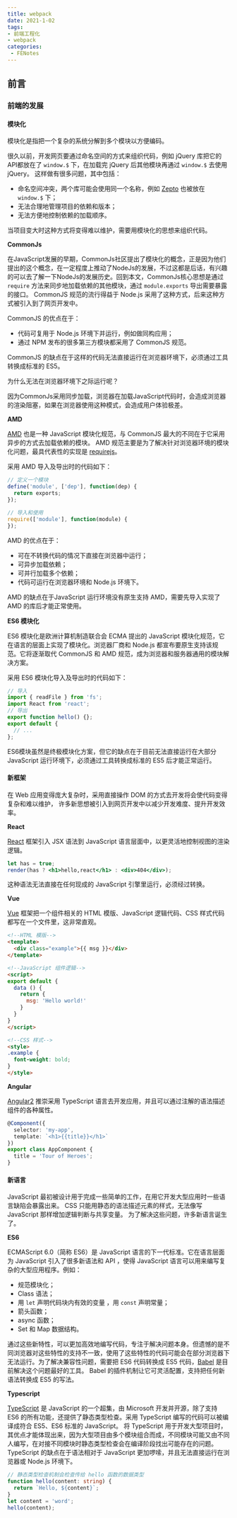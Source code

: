 ```yaml
---
title: webpack
date: 2021-1-02
tags:
- 前端工程化
- webpack
categories: 
 - FENotes
---
```



## 前言

### 前端的发展

#### 模块化

模块化是指把一个复杂的系统分解到多个模块以方便编码。

很久以前，开发网页要通过命名空间的方式来组织代码，例如 jQuery 库把它的API都放在了 `window.$` 下，在加载完 jQuery 后其他模块再通过 `window.$` 去使用 jQuery。 这样做有很多问题，其中包括：

- 命名空间冲突，两个库可能会使用同一个名称，例如 [Zepto](http://zeptojs.com/) 也被放在 `window.$` 下；
- 无法合理地管理项目的依赖和版本；
- 无法方便地控制依赖的加载顺序。

当项目变大时这种方式将变得难以维护，需要用模块化的思想来组织代码。

**CommonJs**

在JavaScript发展的早期，CommonJs社区提出了模块化的概念，正是因为他们提出的这个概念，在一定程度上推动了NodeJs的发展，不过这都是后话，有兴趣的可以去了解一下NodeJs的发展历史。回到本文，CommonJs核心思想是通过 `require` 方法来同步地加载依赖的其他模块，通过 `module.exports` 导出需要暴露的接口。 CommonJS 规范的流行得益于 Node.js 采用了这种方式，后来这种方式被引入到了网页开发中。

CommonJS 的优点在于：

- 代码可复用于 Node.js 环境下并运行，例如做同构应用；
- 通过 NPM 发布的很多第三方模块都采用了 CommonJS 规范。

CommonJS 的缺点在于这样的代码无法直接运行在浏览器环境下，必须通过工具转换成标准的 ES5。

为什么无法在浏览器环境下之际运行呢？

因为CommonJs采用同步加载，浏览器在加载JavaScript代码时，会造成浏览器的渲染阻塞，如果在浏览器使用这种模式，会造成用户体验极差。

**AMD**

[AMD](https://en.wikipedia.org/wiki/Asynchronous_module_definition) 也是一种 JavaScript 模块化规范，与 CommonJS 最大的不同在于它采用异步的方式去加载依赖的模块。 AMD 规范主要是为了解决针对浏览器环境的模块化问题，最具代表性的实现是 [requirejs](http://requirejs.org/)。

采用 AMD 导入及导出时的代码如下：

```js
// 定义一个模块
define('module', ['dep'], function(dep) {
  return exports;
});

// 导入和使用
require(['module'], function(module) {
});
```

AMD 的优点在于：

- 可在不转换代码的情况下直接在浏览器中运行；
- 可异步加载依赖；
- 可并行加载多个依赖；
- 代码可运行在浏览器环境和 Node.js 环境下。

AMD 的缺点在于JavaScript 运行环境没有原生支持 AMD，需要先导入实现了 AMD 的库后才能正常使用。

**ES6 模块化**

ES6 模块化是欧洲计算机制造联合会 ECMA 提出的 JavaScript 模块化规范，它在语言的层面上实现了模块化。浏览器厂商和 Node.js 都宣布要原生支持该规范。它将逐渐取代 CommonJS 和 AMD 规范，成为浏览器和服务器通用的模块解决方案。

采用 ES6 模块化导入及导出时的代码如下：

```js
// 导入
import { readFile } from 'fs';
import React from 'react';
// 导出
export function hello() {};
export default {
  // ...
};
```

ES6模块虽然是终极模块化方案，但它的缺点在于目前无法直接运行在大部分 JavaScript 运行环境下，必须通过工具转换成标准的 ES5 后才能正常运行。

#### 新框架

在 Web 应用变得庞大复杂时，采用直接操作 DOM 的方式去开发将会使代码变得复杂和难以维护， 许多新思想被引入到网页开发中以减少开发难度、提升开发效率。

**React**

[React](https://facebook.github.io/react/) 框架引入 JSX 语法到 JavaScript 语言层面中，以更灵活地控制视图的渲染逻辑。

```jsx
let has = true;
render(has ? <h1>hello,react</h1> : <div>404</div>);
```

这种语法无法直接在任何现成的 JavaScript 引擎里运行，必须经过转换。

**Vue**

[Vue](https://vuejs.org/) 框架把一个组件相关的 HTML 模版、JavaScript 逻辑代码、CSS 样式代码都写在一个文件里，这非常直观。

```html
<!--HTML 模版-->
<template>
  <div class="example">{{ msg }}</div>
</template>

<!--JavaScript 组件逻辑--> 
<script>
export default {
  data () {
    return {
      msg: 'Hello world!'
    }
  }
}
</script>

<!--CSS 样式-->
<style>
.example {
  font-weight: bold;
}
</style>
```

**Angular**

[Angular2](https://angular.io/) 推崇采用 TypeScript 语言去开发应用，并且可以通过注解的语法描述组件的各种属性。

```typescript
@Component({
  selector: 'my-app',
  template: `<h1>{{title}}</h1>`
})
export class AppComponent {
  title = 'Tour of Heroes';
}
```

#### 新语言

JavaScript 最初被设计用于完成一些简单的工作，在用它开发大型应用时一些语言缺陷会暴露出来。 CSS 只能用静态的语法描述元素的样式，无法像写 JavaScript 那样增加逻辑判断与共享变量。 为了解决这些问题，许多新语言诞生了。

**ES6**

ECMAScript 6.0（简称 ES6）是 JavaScript 语言的下一代标准。它在语言层面为 JavaScript 引入了很多新语法和 API ，使得 JavaScript 语言可以用来编写复杂的大型应用程序。例如：

- 规范模块化；
- Class 语法；
- 用 `let` 声明代码块内有效的变量 ，用 `const` 声明常量；
- 箭头函数；
- async 函数；
- Set 和 Map 数据结构。

通过这些新特性，可以更加高效地编写代码，专注于解决问题本身。但遗憾的是不同浏览器对这些特性的支持不一致，使用了这些特性的代码可能会在部分浏览器下无法运行。为了解决兼容性问题，需要把 ES6 代码转换成 ES5 代码，[Babel](https://babeljs.io/) 是目前解决这个问题最好的工具。 Babel 的插件机制让它可灵活配置，支持把任何新语法转换成 ES5 的写法。

**Typescript**

[TypeScript](https://www.typescriptlang.org/) 是 JavaScript 的一个超集，由 Microsoft 开发并开源，除了支持 ES6 的所有功能，还提供了静态类型检查。采用 TypeScript 编写的代码可以被编译成符合 ES5、ES6 标准的 JavaScript。 将 TypeScript 用于开发大型项目时，其优点才能体现出来，因为大型项目由多个模块组合而成，不同模块可能又由不同人编写，在对接不同模块时静态类型检查会在编译阶段找出可能存在的问题。 TypeScript 的缺点在于语法相对于 JavaScript 更加啰嗦，并且无法直接运行在浏览器或 Node.js 环境下。

```typescript
// 静态类型检查机制会检查传给 hello 函数的数据类型
function hello(content: string) {
  return `Hello, ${content}`;
}
let content = 'word';
hello(content);
```